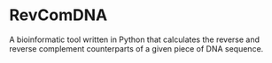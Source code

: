 # RevComDNA
A bioinformatic tool written in Python that calculates the reverse and reverse complement counterparts of a given piece of DNA sequence.

